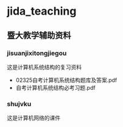 # jida_teaching
## 暨大教学辅助资料

### jisuanjixitongjiegou
这是计算机系统结构的复习资料
- 02325自考计算机系统结构题库及答案.pdf
- 自考计算机系统结构必考习题.pdf

### shujvku
这是计算机网络的课件
